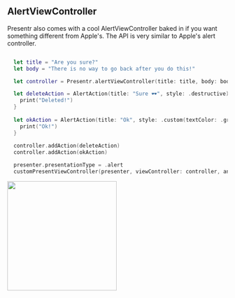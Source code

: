 ## AlertViewController

Presentr also comes with a cool AlertViewController baked in if you want something different from Apple's. The API is very similar to Apple's alert controller.

```swift

  let title = "Are you sure?"
  let body = "There is no way to go back after you do this!"

  let controller = Presentr.alertViewController(title: title, body: body)

  let deleteAction = AlertAction(title: "Sure 🕶", style: .destructive) {
    print("Deleted!")
  }
  
  let okAction = AlertAction(title: "Ok", style: .custom(textColor: .green)) {
    print("Ok!")
  }
  
  controller.addAction(deleteAction)
  controller.addAction(okAction)

  presenter.presentationType = .alert
  customPresentViewController(presenter, viewController: controller, animated: true, completion: nil)

```

<img src="http://danielozano.com/Presentr/Screenshots/Alert2.png" width="250">
